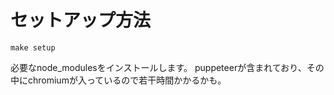 # セットアップ方法
`make setup`

必要なnode_modulesをインストールします。
puppeteerが含まれており、その中にchromiumが入っているので若干時間かかるかも。


